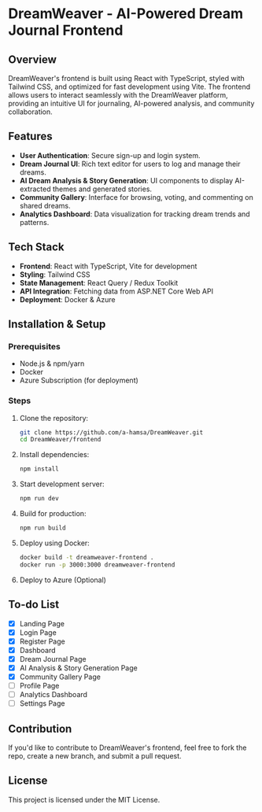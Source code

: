 # DreamWeaver - AI-Powered Dream Journal Frontend

## Overview
DreamWeaver's frontend is built using React with TypeScript, styled with Tailwind CSS, and optimized for fast development using Vite. The frontend allows users to interact seamlessly with the DreamWeaver platform, providing an intuitive UI for journaling, AI-powered analysis, and community collaboration.

## Features
- **User Authentication**: Secure sign-up and login system.
- **Dream Journal UI**: Rich text editor for users to log and manage their dreams.
- **AI Dream Analysis & Story Generation**: UI components to display AI-extracted themes and generated stories.
- **Community Gallery**: Interface for browsing, voting, and commenting on shared dreams.
- **Analytics Dashboard**: Data visualization for tracking dream trends and patterns.

## Tech Stack
- **Frontend**: React with TypeScript, Vite for development
- **Styling**: Tailwind CSS
- **State Management**: React Query / Redux Toolkit
- **API Integration**: Fetching data from ASP.NET Core Web API
- **Deployment**: Docker & Azure

## Installation & Setup
### Prerequisites
- Node.js & npm/yarn
- Docker
- Azure Subscription (for deployment)

### Steps
1. Clone the repository:
   ```bash
   git clone https://github.com/a-hamsa/DreamWeaver.git
   cd DreamWeaver/frontend
   ```
2. Install dependencies:
   ```bash
   npm install
   ```
3. Start development server:
   ```bash
   npm run dev
   ```
4. Build for production:
   ```bash
   npm run build
   ```
5. Deploy using Docker:
   ```bash
   docker build -t dreamweaver-frontend .
   docker run -p 3000:3000 dreamweaver-frontend
   ```
6. Deploy to Azure (Optional)

## To-do List
- [x] Landing Page
- [x] Login Page
- [x] Register Page
- [x] Dashboard
- [x] Dream Journal Page
- [x] AI Analysis & Story Generation Page
- [x] Community Gallery Page
- [ ] Profile Page
- [ ] Analytics Dashboard
- [ ] Settings Page

## Contribution
If you'd like to contribute to DreamWeaver's frontend, feel free to fork the repo, create a new branch, and submit a pull request.

## License
This project is licensed under the MIT License.
